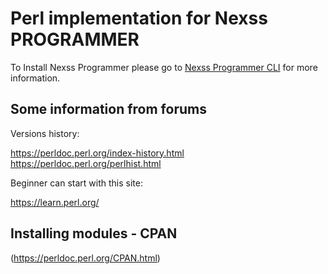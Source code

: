 # Perl implementation for Nexss PROGRAMMER

To Install Nexss Programmer please go to [Nexss Programmer CLI](https://github.com/nexssp/cli#readme) for more information.

## Some information from forums

Versions history:

https://perldoc.perl.org/index-history.html  
https://perldoc.perl.org/perlhist.html

Beginner can start with this site:

https://learn.perl.org/

## Installing modules - CPAN

(https://perldoc.perl.org/CPAN.html)
